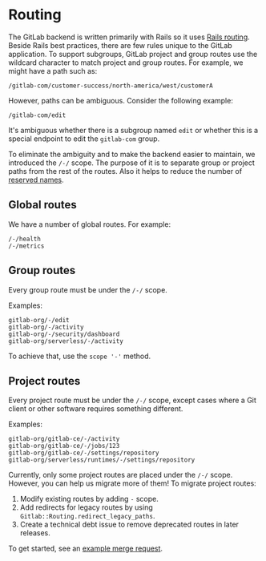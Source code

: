 # Routing

The GitLab backend is written primarily with Rails so it uses [Rails
routing](https://guides.rubyonrails.org/routing.html). Beside Rails best
practices, there are few rules unique to the GitLab application. To
support subgroups, GitLab project and group routes use the wildcard
character to match project and group routes. For example, we might have
a path such as:

    /gitlab-com/customer-success/north-america/west/customerA

However, paths can be ambiguous. Consider the following example:

    /gitlab-com/edit

It's ambiguous whether there is a subgroup named `edit` or whether
this is a special endpoint to edit the `gitlab-com` group.

To eliminate the ambiguity and to make the backend easier to maintain,
we introduced the `/-/` scope. The purpose of it is to separate group or
project paths from the rest of the routes. Also it helps to reduce the
number of [reserved names](../user/reserved_names.md).

## Global routes

We have a number of global routes. For example:

    /-/health
    /-/metrics

## Group routes

Every group route must be under the `/-/` scope.

Examples:

    gitlab-org/-/edit
    gitlab-org/-/activity
    gitlab-org/-/security/dashboard
    gitlab-org/serverless/-/activity

To achieve that, use the `scope '-'` method.

## Project routes

Every project route must be under the `/-/` scope, except cases where a Git
client or other software requires something different.

Examples:

    gitlab-org/gitlab-ce/-/activity
    gitlab-org/gitlab-ce/-/jobs/123
    gitlab-org/gitlab-ce/-/settings/repository
    gitlab-org/serverless/runtimes/-/settings/repository

Currently, only some project routes are placed under the `/-/` scope. However,
you can help us migrate more of them! To migrate project routes:

1. Modify existing routes by adding `-` scope.
1. Add redirects for legacy routes by using `Gitlab::Routing.redirect_legacy_paths`.
1. Create a technical debt issue to remove deprecated routes in later releases.

To get started, see an [example merge request](https://gitlab.com/gitlab-org/gitlab-ce/merge_requests/28435).
